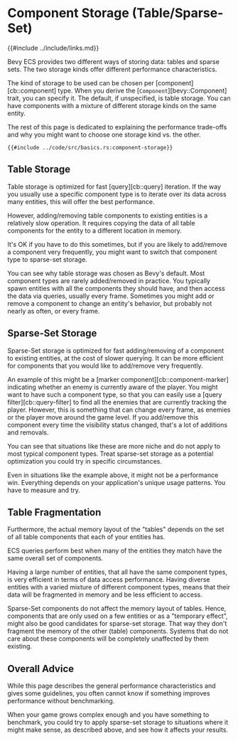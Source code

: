 # Component Storage (Table/Sparse-Set)

{{#include ../include/links.md}}

Bevy ECS provides two different ways of storing data: tables and sparse sets.
The two storage kinds offer different performance characteristics.

The kind of storage to be used can be chosen per [component][cb::component]
type.  When you derive the [`Component`][bevy::Component] trait, you can
specify it. The default, if unspecified, is table storage. You can have
components with a mixture of different storage kinds on the same entity.

The rest of this page is dedicated to explaining the performance trade-offs
and why you might want to choose one storage kind vs. the other.

```rust,no_run,noplayground
{{#include ../code/src/basics.rs:component-storage}}
```

## Table Storage

Table storage is optimized for fast [query][cb::query] iteration. If the
way you usually use a specific component type is to iterate over its data
across many entities, this will offer the best performance.

However, adding/removing table components to existing entities is a relatively
slow operation. It requires copying the data of all table components for
the entity to a different location in memory.

It's OK if you have to do this sometimes, but if you are likely to add/remove
a component very frequently, you might want to switch that component type
to sparse-set storage.

You can see why table storage was chosen as Bevy's default. Most component
types are rarely added/removed in practice. You typically spawn entities with
all the components they should have, and then access the data via queries,
usually every frame. Sometimes you might add or remove a component to change
an entity's behavior, but probably not nearly as often, or every frame.

## Sparse-Set Storage

Sparse-Set storage is optimized for fast adding/removing of a component to
existing entities, at the cost of slower querying. It can be more efficient
for components that you would like to add/remove very frequently.

An example of this might be a [marker component][cb::component-marker]
indicating whether an enemy is currently aware of the player. You might
want to have such a component type, so that you can easily use a [query
filter][cb::query-filter] to find all the enemies that are currently
tracking the player. However, this is something that can change every frame,
as enemies or the player move around the game level. If you add/remove this
component every time the visibility status changed, that's a lot of additions
and removals.

You can see that situations like these are more niche and do not apply
to most typical component types. Treat sparse-set storage as a potential
optimization you could try in specific circumstances.

Even in situations like the example above, it might not be a performance win.
Everything depends on your application's unique usage patterns. You have to
measure and try.

## Table Fragmentation

Furthermore, the actual memory layout of the "tables" depends on the set of
all table components that each of your entities has.

ECS queries perform best when many of the entities they match have the same
overall set of components.

Having a large number of entities, that all have the same component types, is
very efficient in terms of data access performance. Having diverse entities
with a varied mixture of different component types, means that their data
will be fragmented in memory and be less efficient to access.

Sparse-Set components do not affect the memory layout of tables. Hence,
components that are only used on a few entities or as a "temporary effect",
might also be good candidates for sparse-set storage. That way they don't
fragment the memory of the other (table) components. Systems that do not
care about these components will be completely unaffected by them existing.

## Overall Advice

While this page describes the general performance characteristics and gives
some guidelines, you often cannot know if something improves performance
without benchmarking.

When your game grows complex enough and you have something to benchmark,
you could try to apply sparse-set storage to situations where it might make
sense, as described above, and see how it affects your results.
